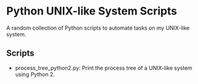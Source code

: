 # Python UNIX-like System Scripts

A random collection of Python scripts to automate tasks on my UNIX-like system.

## Scripts

- process_tree_python2.py: Print the process tree of a UNIX-like system using Python 2.

